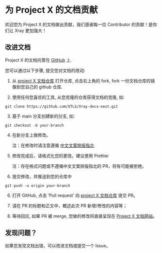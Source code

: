# 为 Project X 的文档贡献

欢迎您为 Project X 的文档做出贡献，我们感谢每一位 Contributor 的贡献！是你们让 Xray 更加强大！

## 改进文档

Project X 的文档托管在 [GitHub](https://github.com/XTLS/Xray-docs-next) 上.

您可以通过以下步骤, 提交您对文档的改动:

1. 从 [project X 文档仓库](https://github.com/XTLS/Xray-docs-next) 打开仓库, 点击右上角的 fork, fork 一份文档仓库的镜像到您自己的 github 仓库.

2. 使用任何您喜欢的工具, 从您克隆的仓库获得文档的克隆, 如:

```
git clone https://github.com/XTLS/Xray-docs-next.git
```

3. 基于 main 分支创建新的分支, 如:

```
git checkout -b your-branch
```

4. 在新分支上做修改。

   注：在修改时请注意遵循 [中文文案排版指北](https://github.com/sparanoid/chinese-copywriting-guidelines)

5. 修改完成后，请格式化您的更改。建议使用 Prettier

   注：存在格式问题或不遵循中文文案排版指北的 PR，将有可能被拒绝。

6. 提交修改，并推送到您的仓库中

```
git push -u origin your-branch
```

6. 打开 GitHub, 点击 'Pull request' 向 [project X 文档仓库](https://github.com/XTLS/Xray-docs-next) 提交 PR。

7. 请在 PR 的标题和正文中，概述此次 PR 新增/修改的内容等；

8. 等待回应, 如果 PR 被 merge, 您做的修改将直接呈现在 [Project X 文档网站](https://xtls.github.io)。

## 发现问题？

如果您发现文档出错，可以改进文档或提交一个 Issue。

